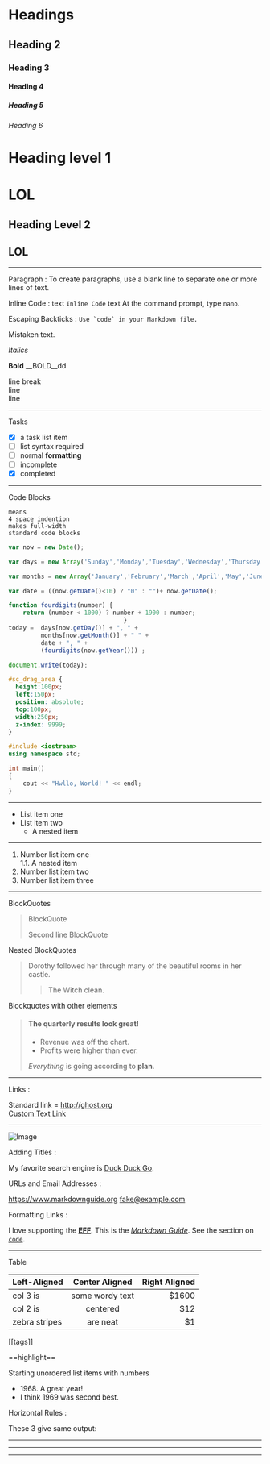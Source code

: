 # Headings        
## Heading 2
### Heading 3
#### Heading 4
##### Heading 5
###### Heading 6	

Heading level 1					
===========
<h1>LOL</h1>

Heading Level 2							
-----------------
<h2>LOL</h2>

---

Paragraph : 
To create paragraphs, use a blank line to separate one or more lines of text.

Inline Code :
text `Inline Code` text	
At the command prompt, type <code>nano</code>.

Escaping Backticks :
``Use `code` in your Markdown file.``



~~Mistaken text.~~	

*Italics*	

**Bold**			__BOLD__dd

line break <br> line  <br>line

---

Tasks
- [x] a task list item
- [ ] list syntax required
- [ ] normal **formatting**
- [ ] incomplete
- [x] completed

---

Code Blocks

	means 
    4 space indention
    makes full-width
    standard code blocks

```js
var now = new Date();

var days = new Array('Sunday','Monday','Tuesday','Wednesday','Thursday','Friday','Saturday');

var months = new Array('January','February','March','April','May','June','July','August','September','October','November','December');

var date = ((now.getDate()<10) ? "0" : "")+ now.getDate();

function fourdigits(number)	{
	return (number < 1000) ? number + 1900 : number;
								}
today =  days[now.getDay()] + ", " +
         months[now.getMonth()] + " " +
         date + ", " +
         (fourdigits(now.getYear())) ;

document.write(today);
```

```css
#sc_drag_area {
  height:100px;
  left:150px;
  position: absolute;
  top:100px;
  width:250px;
  z-index: 9999;
}
```

```c++
#include <iostream>
using namespace std;

int main()
{
	cout << "Hwllo, World! " << endl;
}
```
---

* List item one
* List item two
    * A nested item

---

1. Number list item one		
	1.1. A nested item
2. Number list item two
3. Number list item three

---

BlockQuotes

> BlockQuote
> 
> Second line BlockQuote

Nested BlockQuotes

> Dorothy followed her through many of the beautiful rooms in her castle.
>
>> The Witch clean.

Blockquotes with other elements

> #### The quarterly results look great!
>
> - Revenue was off the chart.
> - Profits were higher than ever.
>
>  *Everything* is going according to **plan**.






---

Links : 

Standard link =  http://ghost.org	
[Custom Text Link](http://ghost.org)

---

![Image](https://external-content.duckduckgo.com/iu/?u=https%3A%2F%2Fjustyy.com%2Fwp-content%2Fuploads%2F2016%2F01%2Fmarkdown-syntax-language.png&f=1&nofb=1)


Adding Titles :

My favorite search engine is [Duck Duck Go](https://duckduckgo.com "The best search engine for privacy").


URLs and Email Addresses :

<https://www.markdownguide.org>
<fake@example.com>


Formatting Links :


I love supporting the **[EFF](https://eff.org)**.
This is the *[Markdown Guide](https://www.markdownguide.org)*.
See the section on [`code`](#code).



---

Table

| Left-Aligned  | Center Aligned  | Right Aligned |
| :------------ |:---------------:| -----:|
| col 3 is      | some wordy text | $1600 |
| col 2 is      | centered        |   $12 |
| zebra stripes | are neat        |    $1 |





[[tags]]

==highlight==



Starting unordered list items with numbers

- 1968\. A great year!  
- I think 1969 was second best.




Horizontal Rules :

These 3 give same output: 

***

---
 
________________




